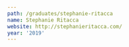 ```yaml
---
path: /graduates/stephanie-ritacca
name: Stephanie	Ritacca
website: http://stephanieritacca.com/
year: '2019'
---
```

